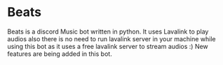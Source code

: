 # Beats
Beats is a discord Music bot written in python. It uses Lavalink to play audios also there is no need to run lavalink server in your machine while using this bot as it uses a free lavalink server to stream audios :) 
New features are being added in this bot.
